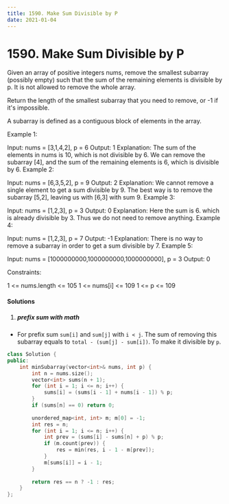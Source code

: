 ```yaml
---
title: 1590. Make Sum Divisible by P
date: 2021-01-04
---
```

# 1590. Make Sum Divisible by P
Given an array of positive integers nums, remove the smallest subarray (possibly empty) such that the sum of the remaining elements is divisible by p. It is not allowed to remove the whole array.

Return the length of the smallest subarray that you need to remove, or -1 if it's impossible.

A subarray is defined as a contiguous block of elements in the array.

 

Example 1:

Input: nums = [3,1,4,2], p = 6
Output: 1
Explanation: The sum of the elements in nums is 10, which is not divisible by 6. We can remove the subarray [4], and the sum of the remaining elements is 6, which is divisible by 6.
Example 2:

Input: nums = [6,3,5,2], p = 9
Output: 2
Explanation: We cannot remove a single element to get a sum divisible by 9. The best way is to remove the subarray [5,2], leaving us with [6,3] with sum 9.
Example 3:

Input: nums = [1,2,3], p = 3
Output: 0
Explanation: Here the sum is 6. which is already divisible by 3. Thus we do not need to remove anything.
Example 4:

Input: nums = [1,2,3], p = 7
Output: -1
Explanation: There is no way to remove a subarray in order to get a sum divisible by 7.
Example 5:

Input: nums = [1000000000,1000000000,1000000000], p = 3
Output: 0
 

Constraints:

1 <= nums.length <= 105
1 <= nums[i] <= 109
1 <= p <= 109


#### Solutions

1. ##### prefix sum with math

- For prefix sum `sum[i]` and `sum[j]` with `i < j`. The sum of removing this subarray equals to `total - (sum[j] - sum[i])`. To make it divisible by `p`. 

```cpp
class Solution {
public:
    int minSubarray(vector<int>& nums, int p) {
        int n = nums.size();
        vector<int> sums(n + 1);
        for (int i = 1; i <= n; i++) {
            sums[i] = (sums[i - 1] + nums[i - 1]) % p;
        }
        if (sums[n] == 0) return 0;
        
        unordered_map<int, int> m; m[0] = -1;
        int res = n;
        for (int i = 1; i <= n; i++) {
            int prev = (sums[i] - sums[n] + p) % p;
            if (m.count(prev)) {
                res = min(res, i - 1 - m[prev]);
            }
            m[sums[i]] = i - 1;
        }
        
        return res == n ? -1 : res;
    }
};
```